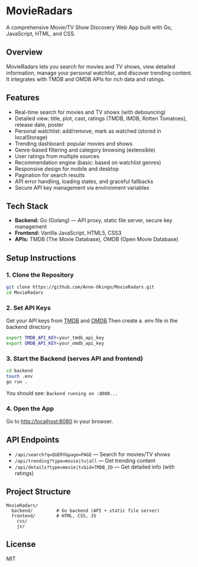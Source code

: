 # MovieRadars

A comprehensive Movie/TV Show Discovery Web App built with Go, JavaScript, HTML, and CSS.

## Overview
MovieRadars lets you search for movies and TV shows, view detailed information, manage your personal watchlist, and discover trending content. It integrates with TMDB and OMDB APIs for rich data and ratings.

## Features
- Real-time search for movies and TV shows (with debouncing)
- Detailed view: title, plot, cast, ratings (TMDB, IMDB, Rotten Tomatoes), release date, poster
- Personal watchlist: add/remove, mark as watched (stored in localStorage)
- Trending dashboard: popular movies and shows
- Genre-based filtering and category browsing (extensible)
- User ratings from multiple sources
- Recommendation engine (basic: based on watchlist genres)
- Responsive design for mobile and desktop
- Pagination for search results
- API error handling, loading states, and graceful fallbacks
- Secure API key management via environment variables

## Tech Stack
- **Backend:** Go (Golang) — API proxy, static file server, secure key management
- **Frontend:** Vanilla JavaScript, HTML5, CSS3
- **APIs:** TMDB (The Movie Database), OMDB (Open Movie Database)

## Setup Instructions

### 1. Clone the Repository
```bash
git clone https://github.com/Anne-Okingo/MovieRadars.git
cd MovieRadars
```

### 2. Set API Keys
Get your API keys from [TMDB](https://www.themoviedb.org/) and [OMDB](https://www.omdbapi.com/apikey.aspx).Then create a .env file in the backend directory

```bash
export TMDB_API_KEY=your_tmdb_api_key
export OMDB_API_KEY=your_omdb_api_key
```

### 3. Start the Backend (serves API and frontend)
```bash
cd backend
touch .env
go run .
```
You should see: `Backend running on :8080...`

### 4. Open the App
Go to [http://localhost:8080](http://localhost:8080) in your browser.

## API Endpoints
- `/api/search?q=QUERY&page=PAGE` — Search for movies/TV shows
- `/api/trending?type=movie|tv|all` — Get trending content
- `/api/details?type=movie|tv&id=TMDB_ID` — Get detailed info (with ratings)

## Project Structure
```
MovieRadars/
  backend/         # Go backend (API + static file server)
  frontend/        # HTML, CSS, JS
    css/
    js/
```


## License
MIT
